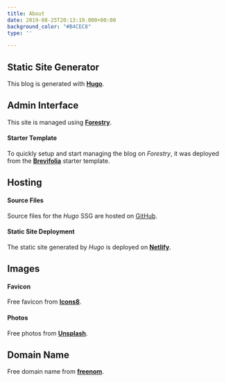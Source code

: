 ```yaml
---
title: About
date: 2019-08-25T20:13:19.000+00:00
background_color: "#B4CEC8"
type: ''

---
```

## Static Site Generator

This blog is generated with [**Hugo**](https://gohugo.io/ "fastest static site generator").

## Admin Interface

This site is managed using [**Forestry**](https://forestry.io/ "A static CMS that commits").

#### Starter Template

To quickly setup and start managing the blog on _Forestry_, it was deployed from the [**Brevifolia**](https://github.com/kendallstrautman/brevifolia-hugo-forestry "start Hugo blog on Forestry CMS") starter template.

## Hosting

#### Source Files

Source files for the _Hugo_ SSG are hosted on [GitHub](https://github.com/ "code development platform").

#### Static Site Deployment

The static site generated by _Hugo_ is deployed on [**Netlify**](https://www.netlify.com/ "static site deployment").

## Images

#### Favicon

Free favicon from [**Icons8**](https://icons8.com/ "free icons").

#### Photos

Free photos from [**Unsplash**](https://unsplash.com/ "free photos").

## Domain Name

Free domain name from [**freenom**](https://www.freenom.com/ "a name for everyone").